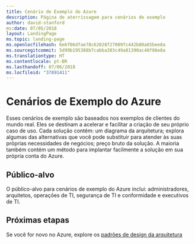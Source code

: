 ```yaml
---
title: Cenário de Exemplo do Azure
description: Página de aterrissagem para cenários de exemplo
author: david-stanford
ms:date: 07/05/2018
layout: LandingPage
ms.topic: landing-page
ms.openlocfilehash: 6e6f06dfae78c62028f27009fc442b80a65bee8a
ms.sourcegitcommit: 5d99b195388b7cabba383c49a81390ac48f86e8a
ms.translationtype: HT
ms.contentlocale: pt-BR
ms.lasthandoff: 07/06/2018
ms.locfileid: "37891411"
---
```

# <a name="azure-example-scenarios"></a>Cenários de Exemplo do Azure

Esses cenários de exemplo são baseados nos exemplos de clientes do mundo real. Eles se destinam a acelerar e facilitar a criação de seu próprio caso de uso. Cada solução contém: um diagrama da arquitetura; explora algumas das alternativas que você pode substituir para atender às suas próprias necessidades de negócios; preço bruto da solução.  A maioria também contém um método para implantar facilmente a solução em sua própria conta do Azure.

## <a name="audience"></a>Público-alvo

O público-alvo para cenários de exemplo do Azure inclui: administradores, arquitetos, operações de TI, segurança de TI e conformidade e executivos de TI.

## <a name="next-steps"></a>Próximas etapas

Se você for novo no Azure, explore os [padrões de design da arquitetura][design-patterns]

[design-patterns]: https://docs.microsoft.com/en-us/azure/architecture/patterns/